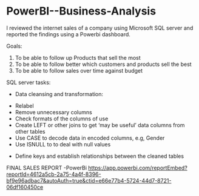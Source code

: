 # PowerBI--Business-Analysis
I reviewed the internet sales of a company using Microsoft SQL server and reported the findings using a Powerbi dashboard.

Goals: 
1) To be able to follow up Products that sell the most
2) To be able to follow better which customers and products sell the best
3) To be able to follow sales over time against budget

SQL server tasks:
* Data cleansing and transformation:

- Relabel
- Remove unnecessary columns
- Check formats of the columns of use
- Create LEFT or other joins to get ‘may be useful’ data columns from other tables 
- Use CASE to decode data in encoded columns, e.g, Gender
- Use ISNULL to to deal with null values

* Define keys and establish relationships between the cleaned tables

FINAL SALES REPORT -PowerBi
https://app.powerbi.com/reportEmbed?reportId=4612a5cb-2a75-4a4f-8396-bf9e96adbac7&autoAuth=true&ctid=e66e77b4-5724-44d7-8721-06df160450ce
